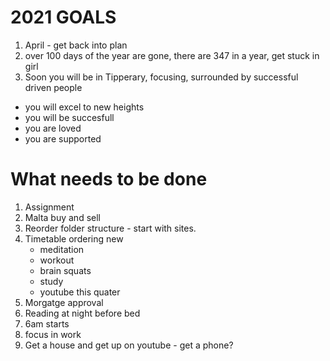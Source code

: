 # 2021 GOALS

1. April - get back into plan
2. over 100 days of the year are gone, there are 347 in a year, get stuck in girl
3. Soon you will be in Tipperary, focusing, surrounded by successful driven people
- you will excel to new heights
 - you will be succesfull
 - you are loved
 - you are supported

# What needs to be done
1. Assignment
2. Malta buy and sell
3. Reorder folder structure - start with sites.
3. Timetable ordering new
    - meditation
    - workout 
    - brain squats
    - study
    - youtube this quater
4. Morgatge approval
5. Reading at night before bed
6. 6am starts
7. focus in work
8. Get a house and get up on youtube - get a phone?
